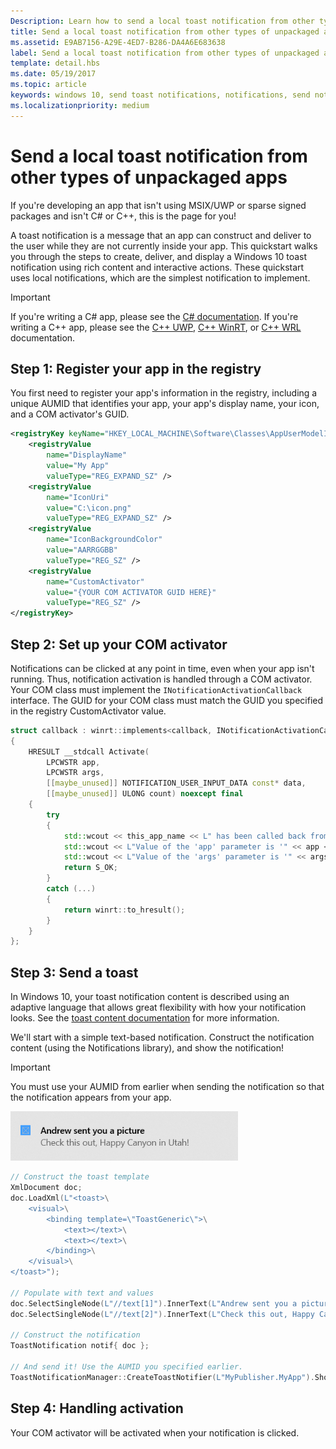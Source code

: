 ```yaml
---
Description: Learn how to send a local toast notification from other types of unpackaged apps and handle the user clicking the toast.
title: Send a local toast notification from other types of unpackaged apps
ms.assetid: E9AB7156-A29E-4ED7-B286-DA4A6E683638
label: Send a local toast notification from other types of unpackaged apps
template: detail.hbs
ms.date: 05/19/2017
ms.topic: article
keywords: windows 10, send toast notifications, notifications, send notifications, toast notifications, how to, quickstart, getting started, code sample, walkthrough, other types of apps, unpackaged
ms.localizationpriority: medium
---
```

# Send a local toast notification from other types of unpackaged apps

If you're developing an app that isn't using MSIX/UWP or sparse signed packages and isn't C# or C++, this is the page for you!

A toast notification is a message that an app can construct and deliver to the user while they are not currently inside your app. This quickstart walks you through the steps to create, deliver, and display a Windows 10 toast notification using rich content and interactive actions. These quickstart uses local notifications, which are the simplest notification to implement.

> [!IMPORTANT]
> If you're writing a C# app, please see the [C# documentation](send-local-toast.md). If you're writing a C++ app, please see the [C++ UWP](send-local-toast-cpp-uwp.md), [C++ WinRT](send-local-toast-cpp-winrt.md), or [C++ WRL](send-local-toast-desktop-cpp-wrl.md) documentation.



## Step 1: Register your app in the registry

You first need to register your app's information in the registry, including a unique AUMID that identifies your app, your app's display name, your icon, and a COM activator's GUID.

```xml
<registryKey keyName="HKEY_LOCAL_MACHINE\Software\Classes\AppUserModelId\<YOUR_AUMID>">
    <registryValue
        name="DisplayName"
        value="My App"
        valueType="REG_EXPAND_SZ" />
    <registryValue
        name="IconUri"
        value="C:\icon.png"
        valueType="REG_EXPAND_SZ" />
    <registryValue
        name="IconBackgroundColor"
        value="AARRGGBB"
        valueType="REG_SZ" />
    <registryValue
        name="CustomActivator"
        value="{YOUR COM ACTIVATOR GUID HERE}"
        valueType="REG_SZ" />
</registryKey>
```

## Step 2: Set up your COM activator

Notifications can be clicked at any point in time, even when your app isn't running. Thus, notification activation is handled through a COM activator. Your COM class must implement the `INotificationActivationCallback` interface. The GUID for your COM class must match the GUID you specified in the registry CustomActivator value.

```cpp
struct callback : winrt::implements<callback, INotificationActivationCallback>
{
    HRESULT __stdcall Activate(
        LPCWSTR app,
        LPCWSTR args,
        [[maybe_unused]] NOTIFICATION_USER_INPUT_DATA const* data,
        [[maybe_unused]] ULONG count) noexcept final
    {
        try
        {
            std::wcout << this_app_name << L" has been called back from a notification." << std::endl;
            std::wcout << L"Value of the 'app' parameter is '" << app << L"'." << std::endl;
            std::wcout << L"Value of the 'args' parameter is '" << args << L"'." << std::endl;
            return S_OK;
        }
        catch (...)
        {
            return winrt::to_hresult();
        }
    }
};
```



## Step 3: Send a toast

In Windows 10, your toast notification content is described using an adaptive language that allows great flexibility with how your notification looks. See the [toast content documentation](adaptive-interactive-toasts.md) for more information.

We'll start with a simple text-based notification. Construct the notification content (using the Notifications library), and show the notification!

> [!IMPORTANT]
> You must use your AUMID from earlier when sending the notification so that the notification appears from your app.

<img alt="Simple text notification" src="images/send-toast-01.png" width="364"/>

```cpp
// Construct the toast template
XmlDocument doc;
doc.LoadXml(L"<toast>\
    <visual>\
        <binding template=\"ToastGeneric\">\
            <text></text>\
            <text></text>\
        </binding>\
    </visual>\
</toast>");

// Populate with text and values
doc.SelectSingleNode(L"//text[1]").InnerText(L"Andrew sent you a picture");
doc.SelectSingleNode(L"//text[2]").InnerText(L"Check this out, Happy Canyon in Utah!");

// Construct the notification
ToastNotification notif{ doc };

// And send it! Use the AUMID you specified earlier.
ToastNotificationManager::CreateToastNotifier(L"MyPublisher.MyApp").Show(notif);
```


## Step 4: Handling activation

Your COM activator will be activated when your notification is clicked.